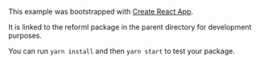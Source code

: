 This example was bootstrapped with [Create React App](https://github.com/facebook/create-react-app).

It is linked to the reforml package in the parent directory for development purposes.

You can run `yarn install` and then `yarn start` to test your package.
